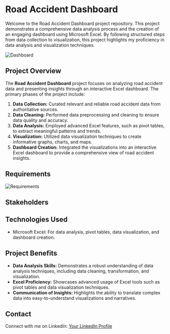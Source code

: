 # Road Accident Dashboard

Welcome to the Road Accident Dashboard project repository. This project demonstrates a comprehensive data analysis process and the creation of an engaging dashboard using Microsoft Excel. By following structured steps from data collection to visualization, this project highlights my proficiency in data analysis and visualization techniques.

![Dashboard](https://github.com/rounakgarg68/Road-Accident-Dashboard/assets/87636522/b5c0f7ae-42a9-4ae9-8484-db6b4e8addfc)

## Project Overview
The **Road Accident Dashboard** project focuses on analyzing road accident data and presenting insights through an interactive Excel dashboard. The primary phases of the project include:

1. **Data Collection:** Curated relevant and reliable road accident data from authoritative sources.
2. **Data Cleaning:** Performed data preprocessing and cleaning to ensure data quality and accuracy.
3. **Data Analysis:** Employed advanced Excel features, such as pivot tables, to extract meaningful patterns and trends.
4. **Visualization:** Utilized data visualization techniques to create informative graphs, charts, and maps.
5. **Dashboard Creation:** Integrated the visualizations into an interactive Excel dashboard to provide a comprehensive view of road accident insights.

## Requirements

![Requirements](https://github.com/rounakgarg68/Road-Accident-Dashboard/assets/87636522/737a4ff1-f4e5-4483-b071-f7daafc8398a)

## Stakeholders


## Technologies Used

- Microsoft Excel: For data analysis, pivot tables, data visualization, and dashboard creation.

## Project Benefits

- **Data Analysis Skills:** Demonstrates a robust understanding of data analysis techniques, including data cleaning, transformation, and visualization.
- **Excel Proficiency:** Showcases advanced usage of Excel tools such as pivot tables and data visualization techniques.
- **Communication of Insights:** Highlights the ability to translate complex data into easy-to-understand visualizations and narratives.

## Contact

Connect with me on LinkedIn: [Your LinkedIn Profile](https://www.linkedin.com/in/yourusername/)

